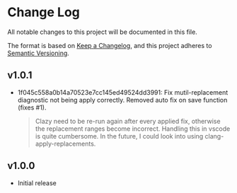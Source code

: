 # Change Log

All notable changes to this project will be documented in this file.

The format is based on [Keep a Changelog](https://keepachangelog.com/en/1.1.0/),
and this project adheres to [Semantic Versioning](https://semver.org/spec/v2.0.0.html).

## v1.0.1

- 1f045c558a0b14a70523e7cc145ed49524dd3991: Fix mutil-replacement diagnostic not being apply correctly. Removed auto fix on save function (fixes #1).
    > Clazy need to be re-run again after every applied fix, otherwise the replacement ranges become incorrect. Handling this in vscode is quite cumbersome. In the future, I could look into using clang-apply-replacements.

## v1.0.0

- Initial release
